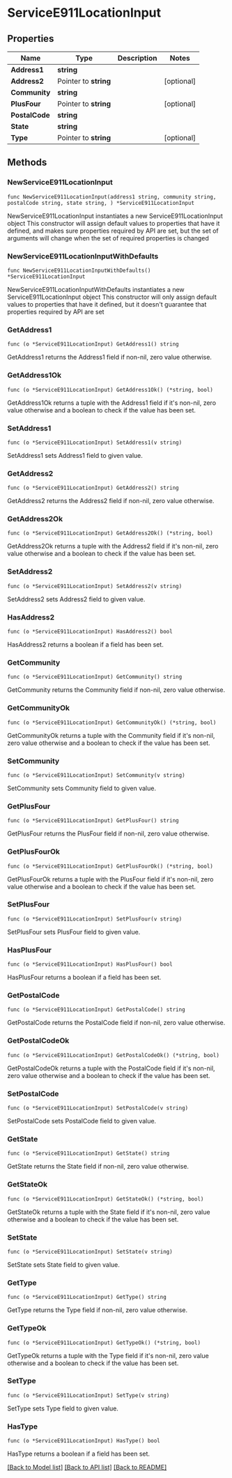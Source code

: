 # ServiceE911LocationInput

## Properties

Name | Type | Description | Notes
------------ | ------------- | ------------- | -------------
**Address1** | **string** |  | 
**Address2** | Pointer to **string** |  | [optional] 
**Community** | **string** |  | 
**PlusFour** | Pointer to **string** |  | [optional] 
**PostalCode** | **string** |  | 
**State** | **string** |  | 
**Type** | Pointer to **string** |  | [optional] 

## Methods

### NewServiceE911LocationInput

`func NewServiceE911LocationInput(address1 string, community string, postalCode string, state string, ) *ServiceE911LocationInput`

NewServiceE911LocationInput instantiates a new ServiceE911LocationInput object
This constructor will assign default values to properties that have it defined,
and makes sure properties required by API are set, but the set of arguments
will change when the set of required properties is changed

### NewServiceE911LocationInputWithDefaults

`func NewServiceE911LocationInputWithDefaults() *ServiceE911LocationInput`

NewServiceE911LocationInputWithDefaults instantiates a new ServiceE911LocationInput object
This constructor will only assign default values to properties that have it defined,
but it doesn't guarantee that properties required by API are set

### GetAddress1

`func (o *ServiceE911LocationInput) GetAddress1() string`

GetAddress1 returns the Address1 field if non-nil, zero value otherwise.

### GetAddress1Ok

`func (o *ServiceE911LocationInput) GetAddress1Ok() (*string, bool)`

GetAddress1Ok returns a tuple with the Address1 field if it's non-nil, zero value otherwise
and a boolean to check if the value has been set.

### SetAddress1

`func (o *ServiceE911LocationInput) SetAddress1(v string)`

SetAddress1 sets Address1 field to given value.


### GetAddress2

`func (o *ServiceE911LocationInput) GetAddress2() string`

GetAddress2 returns the Address2 field if non-nil, zero value otherwise.

### GetAddress2Ok

`func (o *ServiceE911LocationInput) GetAddress2Ok() (*string, bool)`

GetAddress2Ok returns a tuple with the Address2 field if it's non-nil, zero value otherwise
and a boolean to check if the value has been set.

### SetAddress2

`func (o *ServiceE911LocationInput) SetAddress2(v string)`

SetAddress2 sets Address2 field to given value.

### HasAddress2

`func (o *ServiceE911LocationInput) HasAddress2() bool`

HasAddress2 returns a boolean if a field has been set.

### GetCommunity

`func (o *ServiceE911LocationInput) GetCommunity() string`

GetCommunity returns the Community field if non-nil, zero value otherwise.

### GetCommunityOk

`func (o *ServiceE911LocationInput) GetCommunityOk() (*string, bool)`

GetCommunityOk returns a tuple with the Community field if it's non-nil, zero value otherwise
and a boolean to check if the value has been set.

### SetCommunity

`func (o *ServiceE911LocationInput) SetCommunity(v string)`

SetCommunity sets Community field to given value.


### GetPlusFour

`func (o *ServiceE911LocationInput) GetPlusFour() string`

GetPlusFour returns the PlusFour field if non-nil, zero value otherwise.

### GetPlusFourOk

`func (o *ServiceE911LocationInput) GetPlusFourOk() (*string, bool)`

GetPlusFourOk returns a tuple with the PlusFour field if it's non-nil, zero value otherwise
and a boolean to check if the value has been set.

### SetPlusFour

`func (o *ServiceE911LocationInput) SetPlusFour(v string)`

SetPlusFour sets PlusFour field to given value.

### HasPlusFour

`func (o *ServiceE911LocationInput) HasPlusFour() bool`

HasPlusFour returns a boolean if a field has been set.

### GetPostalCode

`func (o *ServiceE911LocationInput) GetPostalCode() string`

GetPostalCode returns the PostalCode field if non-nil, zero value otherwise.

### GetPostalCodeOk

`func (o *ServiceE911LocationInput) GetPostalCodeOk() (*string, bool)`

GetPostalCodeOk returns a tuple with the PostalCode field if it's non-nil, zero value otherwise
and a boolean to check if the value has been set.

### SetPostalCode

`func (o *ServiceE911LocationInput) SetPostalCode(v string)`

SetPostalCode sets PostalCode field to given value.


### GetState

`func (o *ServiceE911LocationInput) GetState() string`

GetState returns the State field if non-nil, zero value otherwise.

### GetStateOk

`func (o *ServiceE911LocationInput) GetStateOk() (*string, bool)`

GetStateOk returns a tuple with the State field if it's non-nil, zero value otherwise
and a boolean to check if the value has been set.

### SetState

`func (o *ServiceE911LocationInput) SetState(v string)`

SetState sets State field to given value.


### GetType

`func (o *ServiceE911LocationInput) GetType() string`

GetType returns the Type field if non-nil, zero value otherwise.

### GetTypeOk

`func (o *ServiceE911LocationInput) GetTypeOk() (*string, bool)`

GetTypeOk returns a tuple with the Type field if it's non-nil, zero value otherwise
and a boolean to check if the value has been set.

### SetType

`func (o *ServiceE911LocationInput) SetType(v string)`

SetType sets Type field to given value.

### HasType

`func (o *ServiceE911LocationInput) HasType() bool`

HasType returns a boolean if a field has been set.


[[Back to Model list]](../README.md#documentation-for-models) [[Back to API list]](../README.md#documentation-for-api-endpoints) [[Back to README]](../README.md)


